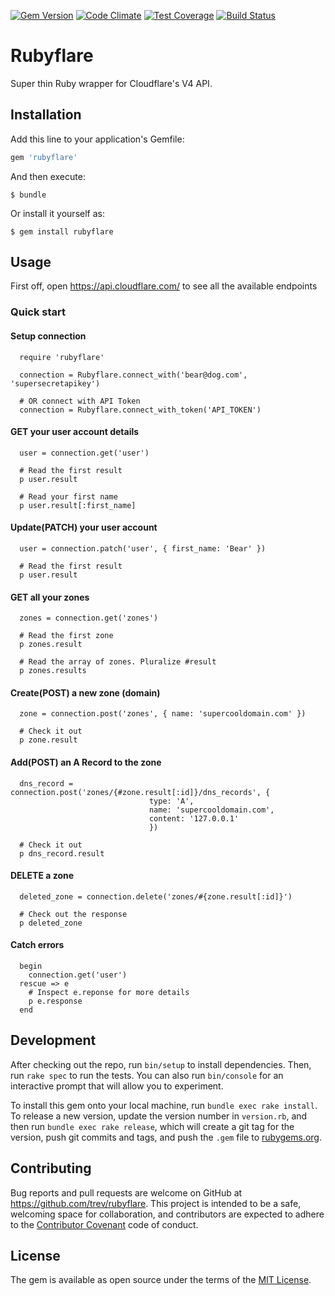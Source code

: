 [![Gem Version](https://badge.fury.io/rb/rubyflare.svg)](https://badge.fury.io/rb/rubyflare) [![Code Climate](https://codeclimate.com/github/trev/rubyflare/badges/gpa.svg)](https://codeclimate.com/github/trev/rubyflare) [![Test Coverage](https://codeclimate.com/github/trev/rubyflare/badges/coverage.svg)](https://codeclimate.com/github/trev/rubyflare/coverage) [![Build Status](https://travis-ci.org/trev/rubyflare.svg?branch=master)](https://travis-ci.org/trev/rubyflare)
# Rubyflare

Super thin Ruby wrapper for Cloudflare's V4 API.

## Installation

Add this line to your application's Gemfile:

```ruby
gem 'rubyflare'
```

And then execute:

    $ bundle

Or install it yourself as:

    $ gem install rubyflare

## Usage

First off, open https://api.cloudflare.com/ to see all the available endpoints

### Quick start

#### Setup connection

```
  require 'rubyflare'
  
  connection = Rubyflare.connect_with('bear@dog.com', 'supersecretapikey')

  # OR connect with API Token
  connection = Rubyflare.connect_with_token('API_TOKEN')
```

#### GET your user account details

```
  user = connection.get('user')

  # Read the first result
  p user.result

  # Read your first name
  p user.result[:first_name]
```

#### Update(PATCH) your user account

```
  user = connection.patch('user', { first_name: 'Bear' })

  # Read the first result
  p user.result
```

#### GET all your zones

```
  zones = connection.get('zones')

  # Read the first zone
  p zones.result

  # Read the array of zones. Pluralize #result
  p zones.results
```

#### Create(POST) a new zone (domain)

```
  zone = connection.post('zones', { name: 'supercooldomain.com' })

  # Check it out
  p zone.result
```

#### Add(POST) an A Record to the zone

```
  dns_record = connection.post('zones/{#zone.result[:id]}/dns_records', {
                               type: 'A',
                               name: 'supercooldomain.com',
                               content: '127.0.0.1'
                               })
  
  # Check it out
  p dns_record.result
```

#### DELETE a zone

```
  deleted_zone = connection.delete('zones/#{zone.result[:id]}')
  
  # Check out the response
  p deleted_zone
```

#### Catch errors

```
  begin
    connection.get('user')
  rescue => e
    # Inspect e.reponse for more details
    p e.response
  end
```

## Development

After checking out the repo, run `bin/setup` to install dependencies. Then, run `rake spec` to run the tests. You can also run `bin/console` for an interactive prompt that will allow you to experiment.

To install this gem onto your local machine, run `bundle exec rake install`. To release a new version, update the version number in `version.rb`, and then run `bundle exec rake release`, which will create a git tag for the version, push git commits and tags, and push the `.gem` file to [rubygems.org](https://rubygems.org).

## Contributing

Bug reports and pull requests are welcome on GitHub at https://github.com/trev/rubyflare. This project is intended to be a safe, welcoming space for collaboration, and contributors are expected to adhere to the [Contributor Covenant](contributor-covenant.org) code of conduct.


## License

The gem is available as open source under the terms of the [MIT License](http://opensource.org/licenses/MIT).

